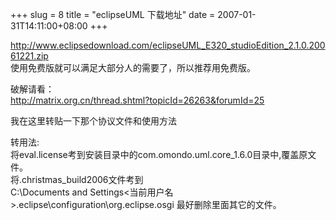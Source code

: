 +++
slug = 8
title = "eclipseUML 下载地址"
date = 2007-01-31T14:11:00+08:00
+++

http://www.eclipsedownload.com/eclipseUML_E320_studioEdition_2.1.0.20061221.zip  
使用免费版就可以满足大部分人的需要了，所以推荐用免费版。 

破解请看：  
http://matrix.org.cn/thread.shtml?topicId=26263&forumId=25  

我在这里转贴一下那个协议文件和使用方法 

转用法:  
将eval.license考到安装目录中的com.omondo.uml.core_1.6.0目录中,覆盖原文件。  
将.christmas_build2006文件考到  
C:\Documents and Settings\<当前用户名>\.eclipse\configuration\org.eclipse.osgi 最好删除里面其它的文件。  
